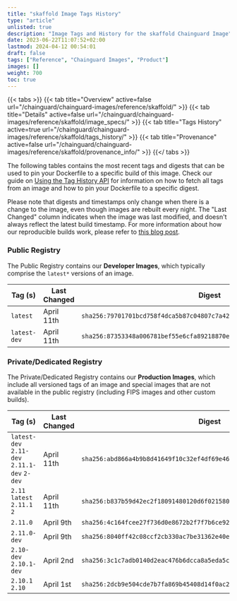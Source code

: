 ```yaml
---
title: "skaffold Image Tags History"
type: "article"
unlisted: true
description: "Image Tags and History for the skaffold Chainguard Image"
date: 2023-06-22T11:07:52+02:00
lastmod: 2024-04-12 00:54:01
draft: false
tags: ["Reference", "Chainguard Images", "Product"]
images: []
weight: 700
toc: true
---
```


{{< tabs >}}
{{< tab title="Overview" active=false url="/chainguard/chainguard-images/reference/skaffold/" >}}
{{< tab title="Details" active=false url="/chainguard/chainguard-images/reference/skaffold/image_specs/" >}}
{{< tab title="Tags History" active=true url="/chainguard/chainguard-images/reference/skaffold/tags_history/" >}}
{{< tab title="Provenance" active=false url="/chainguard/chainguard-images/reference/skaffold/provenance_info/" >}}
{{</ tabs >}}

The following tables contains the most recent tags and digests that can be used to pin your Dockerfile to a specific build of this image. Check our guide on [Using the Tag History API](/chainguard/chainguard-images/using-the-tag-history-api/) for information on how to fetch all tags from an image and how to pin your Dockerfile to a specific digest.

Please note that digests and timestamps only change when there is a change to the image, even though images are rebuilt every night. The "Last Changed" column indicates when the image was last modified, and doesn't always reflect the latest build timestamp. For more information about how our reproducible builds work, please refer to [this blog post](https://www.chainguard.dev/unchained/reproducing-chainguards-reproducible-image-builds).

### Public Registry
The Public Registry contains our **Developer Images**, which typically comprise the `latest*` versions of an image.

| Tag (s)       | Last Changed | Digest                                                                    |
|---------------|--------------|---------------------------------------------------------------------------|
|  `latest`     | April 11th   | `sha256:79701701bcd758f4dca5b87c04807c7a429ec52df21d27e57063763542cce20e` |
|  `latest-dev` | April 11th   | `sha256:87353348a006781bef55e6cfa89218870e1c64573390348daebd3b612b91d3d3` |


### Private/Dedicated Registry
The Private/Dedicated Registry contains our **Production Images**, which include all versioned tags of an image and special images that are not available in the public registry (including FIPS images and other custom builds).

| Tag (s)                                       | Last Changed | Digest                                                                    |
|-----------------------------------------------|--------------|---------------------------------------------------------------------------|
|  `latest-dev` `2.11-dev` `2.11.1-dev` `2-dev` | April 11th   | `sha256:abd866a4b9b8d41649f10c32ef4df69e469cc59bdd4189f2072ad21680d49683` |
|  `2.11` `latest` `2.11.1` `2`                 | April 11th   | `sha256:b837b59d42ec2f18091480120d6f0215800a182e8237f5367e1a7eca8080f529` |
|  `2.11.0`                                     | April 9th    | `sha256:4c164fcee27f736d0e8672b2f7f7b6ce92ddbcc50435c1d62ee2ae7e461c189b` |
|  `2.11.0-dev`                                 | April 9th    | `sha256:8040ff42c08ccf2cb330ac7be31362e40eeb0ff61fb10e8029593d0ea30d8555` |
|  `2.10-dev` `2.10.1-dev`                      | April 2nd    | `sha256:3c1c7adb0140d2eac476b6dcca8a5eda5cbfcc36b33f78b51764feb267328438` |
|  `2.10.1` `2.10`                              | April 1st    | `sha256:2dcb9e504cde7b7fa869b45408d14f0ac2c401df49cc5c1829bb076b71c80174` |

